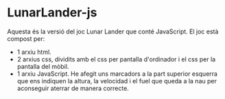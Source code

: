 # LunarLander-js

Aquesta és la versió del joc Lunar Lander que conté JavaScript.
El joc està compost per:
- 1 arxiu html.
- 2 arxius css, dividits amb el css per pantalla d'ordinador i el css per la pantalla del mòbil.
- 1 arxiu JavaScript.
He afegit uns marcadors a la part superior esquerra que ens indiquen la altura, la velocidad i el fuel que queda a la nau per aconseguir aterrar de manera correcte.
